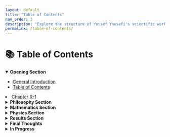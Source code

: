 ```yaml
---
layout: default
title: "Table of Contents"
nav_order: 3
description: "Explore the structure of Yousef Yousefi's scientific work."
permalink: /table-of-contents/
---
```


# 📚 Table of Contents 

<details open>
<summary><strong>Opening Section</strong></summary>

- [General Introduction](/general-introduction/)
- [Table of Contents](/table-of-contents/)

</details>
<li><a href="/Yousef-Yousefi/r-1/">Chapter R-1</a></li>

<details>
<summary><strong>Philosophy Section</strong></summary>

- [Preface](/p-preface/) ([PDF](../assets/book/philosophy/p-preface.pdf))
- [Introduction](/p-introduction/) ([PDF](../assets/book/philosophy/p-introduction.pdf))
- [P-1](/p-1/) ([PDF](../assets/book/philosophy/p-1.pdf))
- [P-2](/p-2/) ([PDF](../assets/book/philosophy/p-2.pdf))
- [P-3](/p-3/) ([PDF](../assets/book/philosophy/p-3.pdf))
- [Conclusion](/p-conclusion/) ([PDF](../assets/book/philosophy/p-conclusion.pdf))

</details>

<details>
<summary><strong>Mathematics Section</strong></summary>

- [Preface](/a-preface/) ([PDF](../assets/book/mathematics/a-preface.pdf))
- [Introduction](/a-introduction/) ([PDF](../assets/book/mathematics/a-introduction.pdf))
- [Chapter 1 (A-1-1)](/a-1-1/) ([PDF](../assets/book/mathematics/a-1-1.pdf))
- [Chapter 2 (A-1-2)](/a-1-2/) ([PDF](../assets/book/mathematics/a-1-2.pdf))
- [Chapter 3 (A-2-1)](/a-2-1/) ([PDF](../assets/book/mathematics/a-2-1.pdf))
- [Chapter 4 (A-2-2)](/a-2-2/) ([PDF](../assets/book/mathematics/a-2-2.pdf))
- [Conclusion](/a-conclusion/) ([PDF](../assets/book/mathematics/a-conclusion.pdf))

</details>

<details>
<summary><strong>Physics Section</strong></summary>

- [Preface](/b-preface/) ([PDF](../assets/book/physics/b-preface.pdf))
- [Introduction](/b-introduction/) ([PDF](../assets/book/physics/b-introduction.pdf))
- [Chapter 1 (B-1-1)](/b-1-1/) ([PDF](../assets/book/physics/b-1-1.pdf))
- [Chapter 2 (B-1-2)](/b-1-2/) ([PDF](../assets/book/physics/b-1-2.pdf))
- [Chapter 3 (B-2-1)](/b-2-1/) ([PDF](../assets/book/physics/b-2-1.pdf))
- [Chapter 4 (B-2-2)](/b-2-2/) ([PDF](../assets/book/physics/b-2-2.pdf))
- [Conclusion](/b-conclusion/) ([PDF](../assets/book/physics/b-conclusion.pdf))

</details>

<details>
<summary><strong>Results Section</strong></summary>

- [Preface](/r-preface/) ([PDF](../assets/book/results/r-preface.pdf))
- [Introduction](/r-introduction/) ([PDF](../assets/book/results/r-introduction.pdf))
{% for i in (1..40) %}
- [Result R-{{ i }}](/r-{{ i }}/) ([PDF](../assets/book/results/r-{{ i }}.pdf))
{% endfor %}

</details>

<details>
<summary><strong>Final Thoughts</strong></summary>

- [Final Thoughts](/final-thoughts/) ([PDF](../assets/book/final-thoughts.pdf))

</details>

<details>
<summary><strong>In Progress</strong></summary>

- [In Progress](/in-progress/) ([PDF](../assets/book/in-progress.pdf))

</details>
